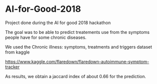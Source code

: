 # AI-for-Good-2018
Project done during the AI for good 2018 hackathon

The goal was to be able to predict treatements use from the symptoms people have for some chronic diseases. 

We used the Chronic illness: symptoms, treatments and triggers dataset from kaggle

https://www.kaggle.com/flaredown/flaredown-autoimmune-symptom-tracker

As results, we obtain a jaccard index of about 0.66 for the prediction.
